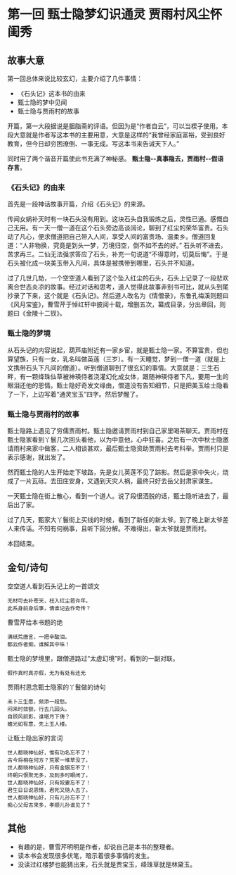 # 第一回 甄士隐梦幻识通灵 贾雨村风尘怀闺秀

## 故事大意

第一回总体来说比较玄幻，主要介绍了几件事情：

* 《石头记》这本书的由来
* 甄士隐的梦中见闻
* 甄士隐与贾雨村的故事

开篇，第一大段据说是胭脂斋的评语。但因为是“作者自云”，可以当楔子使用。本段大意就是作者写这本书的主要用意，大意是这样的“我曾经家庭富裕，受到良好教育，但今日却穷困潦倒、一事无成。写这本书来告诫天下人。”

同时用了两个谐音开篇使此书充满了神秘感。 **甄士隐--真事隐去，贾雨村--假语存言**。

### 《石头记》的由来

首先是一段神话故事开篇，介绍《石头记》的来源。

传闻女娲补天时有一块石头没有用到。这块石头自我锻炼之后，灵性已通。感慨自己无用。有一天一僧一道在这个石头旁边高谈阔论，聊到了红尘的荣华富贵。石头动了凡心，便求僧道把自己带入人间，享受人间的富贵场、温柔乡。僧道回复道：“人非物换，究竟是到头一梦，万境归空，倒不如不去的好。” 石头听不进去，苦求再三。二仙无法强求答应了石头，补充一句说道“不得意时，切莫后悔”。于是石头被化成一块美玉带入凡间，具体是被携带到哪里，石头并不知道。

过了几世几劫，一个空空道人看到了这个坠入红尘的石头，石头上记录了一段悲欢离合世态炎凉的故事。经过对话和思考，道人觉得此故事非别书可比，就从头到尾抄录了下来，这个就是《石头记》。然后道人改名为《情僧录》，东鲁孔梅溪则题曰《风月宝鉴》，曹雪芹于悼红轩中披阅十载，增删五次，纂成目录，分出章回，则题曰《金陵十二钗》。

### 甄士隐的梦境

从石头记的内容说起，葫芦庙附近有一家乡宦，就是甄士隐一家。不算富贵，但也算望族，只有一女，乳名叫做英莲（三岁）。有一天睡觉，梦到一僧一道（就是上文携带石头下凡间的僧道）。听到僧道聊到了很玄幻的事情。大意就是：三生石畔，有一颗绛珠仙草被神瑛侍者浇灌幻化成女体，跟随神瑛侍者下凡，要用一生的眼泪还他的恩情。甄士隐好奇发文缘由，僧道没有告知细节，只是把美玉给士隐看了一下，上边写着“通灵宝玉”四字。然后梦醒了。

### 甄士隐与贾雨村的故事

甄士隐路上遇见了穷儒贾雨村。甄士隐邀请贾雨村到自己家里喝茶聊天。贾雨村在甄士隐家看到丫鬟几次回头看他，以为中意他，心中狂喜。之后有一次中秋士隐邀请雨村来家中做客，二人相谈甚欢，最后甄士隐资助贾雨村去考科举。贾雨村只是表示感谢，就出发了。

然而甄士隐的人生开始走下坡路，先是女儿英莲不见了踪影。然后是家中失火，烧成了一片瓦砾。去田庄安身，又遇到天灾人祸，最终只好去岳父封肃家谋生。

一天甄士隐在街上散心，看到一个道人。说了段很洒脱的话，甄士隐听进去了，最后出了家。

过了几天，甄家大丫鬟街上买线的时候，看到了新任的新太爷。到了晚上新太爷差人来传话。不知有何祸事，且听下回分解。不难得出，新太爷就是贾雨村。

本回结束。

## 金句/诗句

空空道人看到石头记上的一首颂文

```shell
无材可去补苍天，枉入红尘若许年。　
此系身前身后事，倩谁记去作奇传？
```

曹雪芹给本书题的绝

```shell
满纸荒唐言，一把辛酸泪。
都云作者痴，谁解其中味！
```

甄士隐的梦境里，跟僧道路过“太虚幻境”时，看到的一副对联。

```shell
假作真时真亦假，无为有处有还无
```

贾雨村思念甄士隐家的丫鬟做的诗句

```shell
未卜三生愿，频添一段愁。
闷来时敛额，行去几回头。
自顾风前影，谁堪月下俦？
蟾光如有意，先上玉人楼。
```

让甄士隐出家的言词

```shell
世人都晓神仙好，惟有功名忘不了！
古今将相在何方？荒冢一堆草没了。
世人都晓神仙好，只有金银忘不了！
终朝只恨聚无多，及到多时眼闭了。
世人都晓神仙好，只有姣妻忘不了！
君生日日说恩情，君死又随人去了。
世人都晓神仙好，只有儿孙忘不了！
痴心父母古来多，孝顺儿孙谁见了？
```

## 其他

* 有趣的是，曹雪芹明明是作者，却说自己是本书的整理者。
* 读本书会发现很多伏笔，暗示着很多事情的发生。
* 没读过红楼梦也能猜出来，石头就是贾宝玉，绛珠草就是林黛玉。
